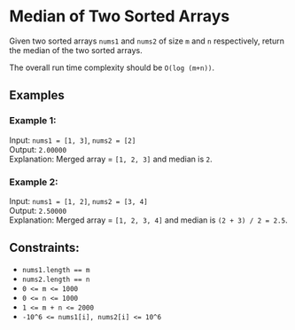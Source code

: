 # Median of Two Sorted Arrays

Given two sorted arrays `nums1` and `nums2` of size `m` and `n` respectively, return the median of the two sorted arrays.

The overall run time complexity should be `O(log (m+n))`.

## Examples

### Example 1:
Input: `nums1 = [1, 3]`, `nums2 = [2]`  
Output: `2.00000`  
Explanation: Merged array = `[1, 2, 3]` and median is `2`.

### Example 2:
Input: `nums1 = [1, 2]`, `nums2 = [3, 4]`  
Output: `2.50000`  
Explanation: Merged array = `[1, 2, 3, 4]` and median is `(2 + 3) / 2 = 2.5`.

## Constraints:
- `nums1.length == m`
- `nums2.length == n`
- `0 <= m <= 1000`
- `0 <= n <= 1000`
- `1 <= m + n <= 2000`
- `-10^6 <= nums1[i], nums2[i] <= 10^6`
